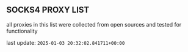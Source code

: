 ## SOCKS4 PROXY LIST

all proxies in this list were collected from open sources and tested for functionality

last update: `2025-01-03 20:32:02.841711+00:00`